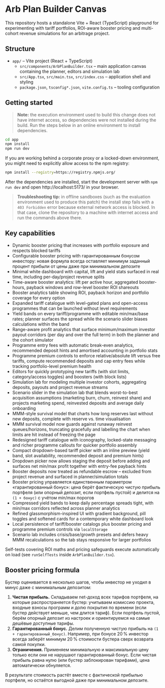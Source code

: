# Arb Plan Builder Canvas

This repository hosts a standalone Vite + React (TypeScript) playground for experimenting with tariff portfolios, ROI-aware booster pricing and multi-cohort revenue simulations for an arbitrage project.

## Structure

- `app/` – Vite project (React + TypeScript)
  - `src/components/ArbPlanBuilder.tsx` – main application canvas containing the planner, editors and simulation lab
  - `src/App.tsx`, `src/main.tsx`, `src/index.css` – application shell and styling
  - `package.json`, `tsconfig*.json`, `vite.config.ts` – tooling configuration

## Getting started

> **Note:** the execution environment used to build this change does not have internet access, so dependencies were not installed during the build. Run the steps below in an online environment to install dependencies.

```bash
cd app
npm install
npm run dev
```

If you are working behind a corporate proxy or a locked-down environment, you might need to explicitly allow access to the npm registry:

```bash
npm install --registry=https://registry.npmjs.org/
```

After the dependencies are installed, start the development server with `npm run dev` and open http://localhost:5173/ in your browser.

> **Troubleshooting tip:** in offline sandboxes (such as the evaluation environment used to produce this patch) the install step fails with a `403 Forbidden` error because external network access is blocked. In that case, clone the repository to a machine with internet access and run the commands above there.

## Key capabilities

- Dynamic booster pricing that increases with portfolio exposure and respects blocked tariffs
- Configurable booster pricing with гарантированным бонусом инвестору: новая формула всегда оставляет минимум заданный процент прибыли от цены даже при минимальном депозите
- Minimal white dashboard with capital, lift and yield stats surfaced in real time, including per-day/project revenue splits
- Time-aware booster analytics: lift per active hour, aggregated booster-hours, payback windows and row-level booster ROI shareouts
- Booster analytics table showing ROI, payback horizon and portfolio coverage for every option
- Expanded tariff catalogue with level-gated plans and open-access programmes that can be launched without level requirements
- Yield bands on every tariff/programme with editable min/max/base rates; planner surfaces the spread while the scenario slider biases calculations within the band
- Range-aware profit analytics that surface minimum/maximum investor payout corridors (per day and over the full term) in both the planner and the cohort simulator
- Programme entry fees with automatic break-even analytics, recommended deposit hints and amortised accounting in portfolio stats
- Programme premium controls to enforce relative/absolute lift versus free tariffs, compute recommended deposits and cap entry fees while tracking portfolio-level premium health
- Editors for quickly prototyping new tariffs (with slot limits, category/access toggles) and boosters (with block lists)
- Simulation lab for modeling multiple investor cohorts, aggregating deposits, payouts and project revenue streams
- Scenario slider in the simulation lab that blends worst-to-best acquisition assumptions (marketing burn, churn, reinvest share) and projects marketing spend, reinvested deposits and average daily onboarding
- MMM-style survival model that charts how long reserves last without new deposits, complete with reserve vs. time visualisation
- MMM survival model now guards against runaway reinvest queues/horizons, truncating gracefully and labelling the chart when limits are hit instead of freezing the page
- Redesigned tariff catalogue with iconography, locked-state messaging and richer programme callouts for quicker portfolio assembly
- Compact dropdown-based tariff picker with an inline preview (yield band, slot availability, recommended deposit and premium hints)
- Dropdown picker now allows staging the deposit before adding and surfaces net min/max profit together with entry-fee payback hints
- Booster deposits now treated as refundable escrow – excluded from project revenue and surfaced in planner/simulation totals
- Booster pricing управляется единственным параметром «гарантированный бонус»: цена берёт фактическую чистую прибыль
  портфеля (или опорный депозит, если портфель пустой) и делится на `(1 + бонус)` с учётом min/max порогов
- Compressed yield bands to keep daily percentage spreads tight, with min/max corridors reflected across planner analytics
- Refined glassmorphism-inspired UI with gradient background, pill toggles and softened cards for a contemporary white dashboard look
- Local persistence of tariff/booster catalogs plus booster pricing and programme premium controls via `localStorage`
- Scenario lab includes crisis/base/growth presets and defers heavy MMM recalculations so the tab stays responsive for larger portfolios

Self-tests covering ROI maths and pricing safeguards execute automatically on load (see `runSelfTests` inside `ArbPlanBuilder.tsx`).

## Booster pricing formula

Бустер оценивается в несколько шагов, чтобы инвестор не уходил в минус даже с минимальным депозитом:

1. **Чистая прибыль.** Складываем net-доход всех тарифов портфеля, на которые распространяется бустер: учитываем комиссию проекта, входные взносы программ и долю покрытия по времени (если бустер действует меньше, чем длится тариф). Если портфель пустой, берём опорный депозит из настроек и ориентируемся на самые дешёвые доступные тарифы.
2. **Гарантированный бонус.** Делим полученную чистую прибыль на `(1 + гарантированный_бонус)`. Например, при бонусе 20 % инвестор всегда заберёт минимум 20 % стоимости бустера сверх возврата самой покупки.
3. **Ограничения.** Применяем минимальную и максимальную цену только если они не нарушают гарантированный бонус. Если чистая прибыль равна нулю (или бустер заблокирован тарифами), цена автоматически обнуляется.

В результате стоимость растёт вместе с фактической прибылью портфеля, но остаётся выгодной даже при минимальном депозите.
